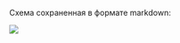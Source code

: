 Схема сохраненная в формате markdown:

[![](https://mermaid.ink/img/pako:eNoljU0KwjAQRq8SZmWhvUAWgtob6M50Edr0B5tGYoJIKehGr9OFBVHsGSY3MsFZzbx5fF8PuSoEUChbdc5rrg3ZpawjflaLPX5xdA8c8YNzFpEkWa737oaTu-KET3yFfxYw2Xj5jbMHk7tnkU8IIRCDFFrypvANfSAMTC2kYED9WnB9YMC6wXvcGrW9dDlQo62IQStb1UBL3p78ZY8FNyJteKW5_CvDDx1tS1c?type=png)](https://mermaid.live/edit#pako:eNoljU0KwjAQRq8SZmWhvUAWgtob6M50Edr0B5tGYoJIKehGr9OFBVHsGSY3MsFZzbx5fF8PuSoEUChbdc5rrg3ZpawjflaLPX5xdA8c8YNzFpEkWa737oaTu-KET3yFfxYw2Xj5jbMHk7tnkU8IIRCDFFrypvANfSAMTC2kYED9WnB9YMC6wXvcGrW9dDlQo62IQStb1UBL3p78ZY8FNyJteKW5_CvDDx1tS1c)
